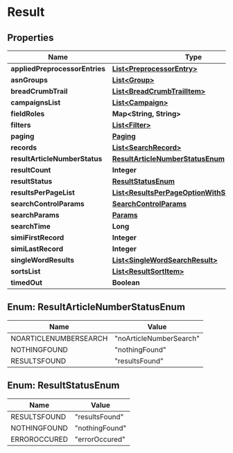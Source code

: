 
# Result

## Properties
Name | Type | Description | Notes
------------ | ------------- | ------------- | -------------
**appliedPreprocessorEntries** | [**List&lt;PreprocessorEntry&gt;**](PreprocessorEntry.md) |  |  [optional]
**asnGroups** | [**List&lt;Group&gt;**](Group.md) |  |  [optional]
**breadCrumbTrail** | [**List&lt;BreadCrumbTrailItem&gt;**](BreadCrumbTrailItem.md) |  |  [optional]
**campaignsList** | [**List&lt;Campaign&gt;**](Campaign.md) |  |  [optional]
**fieldRoles** | **Map&lt;String, String&gt;** |  |  [optional]
**filters** | [**List&lt;Filter&gt;**](Filter.md) |  |  [optional]
**paging** | [**Paging**](Paging.md) |  |  [optional]
**records** | [**List&lt;SearchRecord&gt;**](SearchRecord.md) |  |  [optional]
**resultArticleNumberStatus** | [**ResultArticleNumberStatusEnum**](#ResultArticleNumberStatusEnum) |  |  [optional]
**resultCount** | **Integer** |  |  [optional]
**resultStatus** | [**ResultStatusEnum**](#ResultStatusEnum) |  |  [optional]
**resultsPerPageList** | [**List&lt;ResultsPerPageOptionWithSearchParams&gt;**](ResultsPerPageOptionWithSearchParams.md) |  |  [optional]
**searchControlParams** | [**SearchControlParams**](SearchControlParams.md) |  |  [optional]
**searchParams** | [**Params**](Params.md) |  |  [optional]
**searchTime** | **Long** |  |  [optional]
**simiFirstRecord** | **Integer** |  |  [optional]
**simiLastRecord** | **Integer** |  |  [optional]
**singleWordResults** | [**List&lt;SingleWordSearchResult&gt;**](SingleWordSearchResult.md) |  |  [optional]
**sortsList** | [**List&lt;ResultSortItem&gt;**](ResultSortItem.md) |  |  [optional]
**timedOut** | **Boolean** |  |  [optional]


<a name="ResultArticleNumberStatusEnum"></a>
## Enum: ResultArticleNumberStatusEnum
Name | Value
---- | -----
NOARTICLENUMBERSEARCH | &quot;noArticleNumberSearch&quot;
NOTHINGFOUND | &quot;nothingFound&quot;
RESULTSFOUND | &quot;resultsFound&quot;


<a name="ResultStatusEnum"></a>
## Enum: ResultStatusEnum
Name | Value
---- | -----
RESULTSFOUND | &quot;resultsFound&quot;
NOTHINGFOUND | &quot;nothingFound&quot;
ERROROCCURED | &quot;errorOccured&quot;



